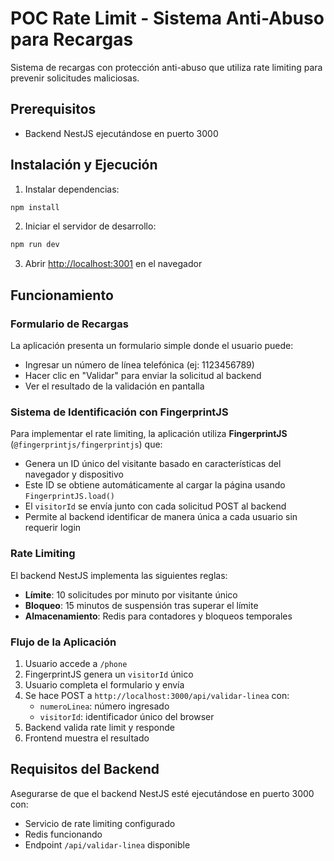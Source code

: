 # POC Rate Limit - Sistema Anti-Abuso para Recargas

Sistema de recargas con protección anti-abuso que utiliza rate limiting para prevenir solicitudes maliciosas.

## Prerequisitos

- Backend NestJS ejecutándose en puerto 3000

## Instalación y Ejecución

1. Instalar dependencias:

```bash
npm install
```

2. Iniciar el servidor de desarrollo:

```bash
npm run dev
```

3. Abrir [http://localhost:3001](http://localhost:3001) en el navegador

## Funcionamiento

### Formulario de Recargas

La aplicación presenta un formulario simple donde el usuario puede:

- Ingresar un número de línea telefónica (ej: 1123456789)
- Hacer clic en "Validar" para enviar la solicitud al backend
- Ver el resultado de la validación en pantalla

### Sistema de Identificación con FingerprintJS

Para implementar el rate limiting, la aplicación utiliza **FingerprintJS** (`@fingerprintjs/fingerprintjs`) que:

- Genera un ID único del visitante basado en características del navegador y dispositivo
- Este ID se obtiene automáticamente al cargar la página usando `FingerprintJS.load()`
- El `visitorId` se envía junto con cada solicitud POST al backend
- Permite al backend identificar de manera única a cada usuario sin requerir login

### Rate Limiting

El backend NestJS implementa las siguientes reglas:

- **Límite**: 10 solicitudes por minuto por visitante único
- **Bloqueo**: 15 minutos de suspensión tras superar el límite
- **Almacenamiento**: Redis para contadores y bloqueos temporales

### Flujo de la Aplicación

1. Usuario accede a `/phone`
2. FingerprintJS genera un `visitorId` único
3. Usuario completa el formulario y envía
4. Se hace POST a `http://localhost:3000/api/validar-linea` con:
   - `numeroLinea`: número ingresado
   - `visitorId`: identificador único del browser
5. Backend valida rate limit y responde
6. Frontend muestra el resultado

## Requisitos del Backend

Asegurarse de que el backend NestJS esté ejecutándose en puerto 3000 con:

- Servicio de rate limiting configurado
- Redis funcionando
- Endpoint `/api/validar-linea` disponible
